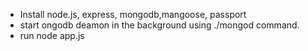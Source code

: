 - Install node.js, express, mongodb,mangoose, passport
- start ongodb deamon in the background using ./mongod command.
- run node app.js



